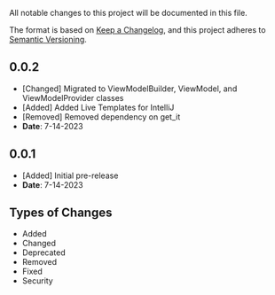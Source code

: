 All notable changes to this project will be documented in this file.

The format is based on [Keep a Changelog](https://keepachangelog.com/en/1.0.0/),
and this project adheres to [Semantic Versioning](https://semver.org/spec/v2.0.0.html).

## 0.0.2
- [Changed] Migrated to ViewModelBuilder, ViewModel, and ViewModelProvider classes
- [Added] Added Live Templates for IntelliJ
- [Removed] Removed dependency on get_it
- **Date**: 7-14-2023

## 0.0.1
- [Added] Initial pre-release
- **Date**: 7-14-2023

## Types of Changes
- Added
- Changed
- Deprecated
- Removed
- Fixed
- Security